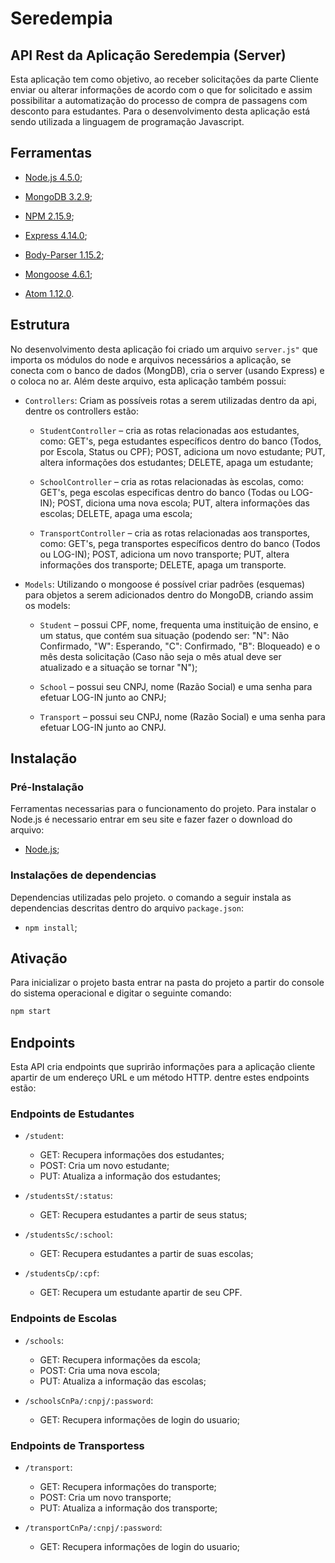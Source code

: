 # Seredempia

## API Rest da Aplicação Seredempia (Server)

Esta aplicação tem como objetivo, ao receber solicitações da parte Cliente enviar ou alterar informações de acordo com o que for solicitado e assim possibilitar a automatização do processo de compra de passagens com desconto para estudantes. Para o desenvolvimento desta aplicação está sendo utilizada a linguagem de programação Javascript.

## Ferramentas

* [Node.js 4.5.0](https://nodejs.org/en/);

* [MongoDB 3.2.9](https://www.mongodb.com/);

* [NPM 2.15.9](https://www.npmjs.com/);

* [Express 4.14.0](http://expressjs.com/);

* [Body-Parser 1.15.2](https://github.com/expressjs/body-parser);

* [Mongoose 4.6.1](http://mongoosejs.com/);

* [Atom 1.12.0](https://atom.io/).

## Estrutura

No desenvolvimento desta aplicação foi criado um arquivo ```server.js"``` que importa os módulos do node e arquivos necessários a aplicação, se conecta com o banco de dados (MongDB), cria o server (usando Express) e o coloca no ar. Além deste arquivo, esta aplicação também possui:

* ```Controllers```: Criam as possíveis rotas a serem utilizadas dentro da api, dentre os controllers estão:

  *	```StudentController``` – cria as rotas relacionadas aos estudantes, como: GET's, pega estudantes específicos dentro do banco (Todos, por Escola, Status ou CPF); POST, adiciona um novo estudante; PUT, altera informações dos estudantes; DELETE, apaga um estudante;

  *	```SchoolController``` – cria as rotas relacionadas às escolas, como: GET's, pega escolas especificas dentro do banco (Todas ou LOG-IN); POST, diciona uma nova escola; PUT, altera informações das escolas; DELETE, apaga uma escola;

  *	```TransportController``` – cria as rotas relacionadas aos transportes, como: GET's, pega transportes específicos dentro do banco (Todos ou LOG-IN); POST, adiciona um novo transporte; PUT, altera informações dos transporte; DELETE, apaga um transporte.

* ```Models```: Utilizando o mongoose é possível criar padrões (esquemas) para objetos a serem adicionados dentro do MongoDB, criando assim os models:

  * ```Student``` – possui CPF, nome, frequenta uma instituição de ensino, e um status, que contém sua situação (podendo ser: "N": Não Confirmado, "W": Esperando, "C": Confirmado, "B": Bloqueado) e o mês desta solicitação (Caso não seja o mês atual deve ser atualizado e a situação se tornar "N");

  * ```School``` – possui seu CNPJ, nome (Razão Social) e uma senha para efetuar LOG-IN junto ao CNPJ;

  * ```Transport``` – possui seu CNPJ, nome (Razão Social) e uma senha para efetuar LOG-IN junto ao CNPJ.

## Instalação

### Pré-Instalação

Ferramentas necessarias para o funcionamento do projeto. Para instalar o Node.js é necessario entrar em seu site e fazer fazer o download do arquivo:

  * [Node.js](https://nodejs.org/en/);

### Instalações de dependencias

Dependencias utilizadas pelo projeto. o comando a seguir instala as dependencias descritas dentro do arquivo ```package.json```:

* ```npm install```;

## Ativação

Para inicializar o projeto basta entrar na pasta do projeto a partir do console do sistema operacional e digitar o seguinte comando:

```bash
npm start
```

## Endpoints

Esta API cria endpoints que suprirão informações para a aplicação cliente apartir de um endereço URL e um método HTTP. dentre estes endpoints estão:

### Endpoints de Estudantes

* ```/student```:
  * GET: Recupera informações dos estudantes;
  * POST: Cria um novo estudante;
  * PUT: Atualiza a informação dos estudantes;


* ```/studentsSt/:status```:
  * GET:  Recupera estudantes a partir de seus status;


* ```/studentsSc/:school```:
  * GET: Recupera estudantes a partir de suas escolas;


* ```/studentsCp/:cpf```:
  * GET: Recupera um estudante apartir de seu CPF.

### Endpoints de Escolas

* ```/schools```:
  * GET: Recupera informações da escola;
  * POST: Cria uma nova escola;
  * PUT: Atualiza a informação das escolas;


* ```/schoolsCnPa/:cnpj/:password```:
  * GET: Recupera informações de login do usuario;

### Endpoints de Transportess

* ```/transport```:
  * GET: Recupera informações do transporte;
  * POST: Cria um novo transporte;
  * PUT: Atualiza a informação dos transporte;


* ```/transportCnPa/:cnpj/:password```:
  * GET: Recupera informações de login do usuario;
